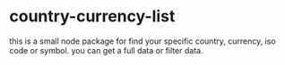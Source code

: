 # country-currency-list
this is a small node package for find your specific country, currency, iso code or symbol. you can get a full data or filter data.
